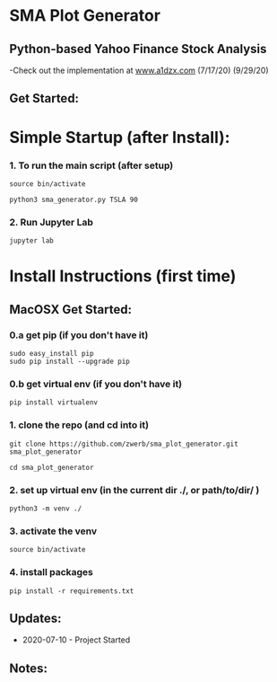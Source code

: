 # SMA Plot Generator

## Python-based Yahoo Finance Stock Analysis

-Check out the implementation at www.a1dzx.com (7/17/20) (9/29/20)

## Get Started:

# Simple Startup (after Install):

### 1. To run the main script (after setup)

```
source bin/activate

python3 sma_generator.py TSLA 90
```

### 2. Run Jupyter Lab

```
jupyter lab
```


# Install Instructions (first time)

## MacOSX Get Started:

### 0.a get pip (if you don't have it)

```
sudo easy_install pip
sudo pip install --upgrade pip
```

### 0.b get virtual env (if you don't have it)

```
pip install virtualenv
```

### 1. clone the repo (and cd into it)

```
git clone https://github.com/zwerb/sma_plot_generator.git sma_plot_generator

cd sma_plot_generator
```


### 2. set up virtual env (in the current dir ./, or path/to/dir/ )

```
python3 -m venv ./
```

### 3. activate the venv

```
source bin/activate
```

### 4. install packages

```
pip install -r requirements.txt
```



## Updates:

* 2020-07-10 - Project Started

## Notes:
